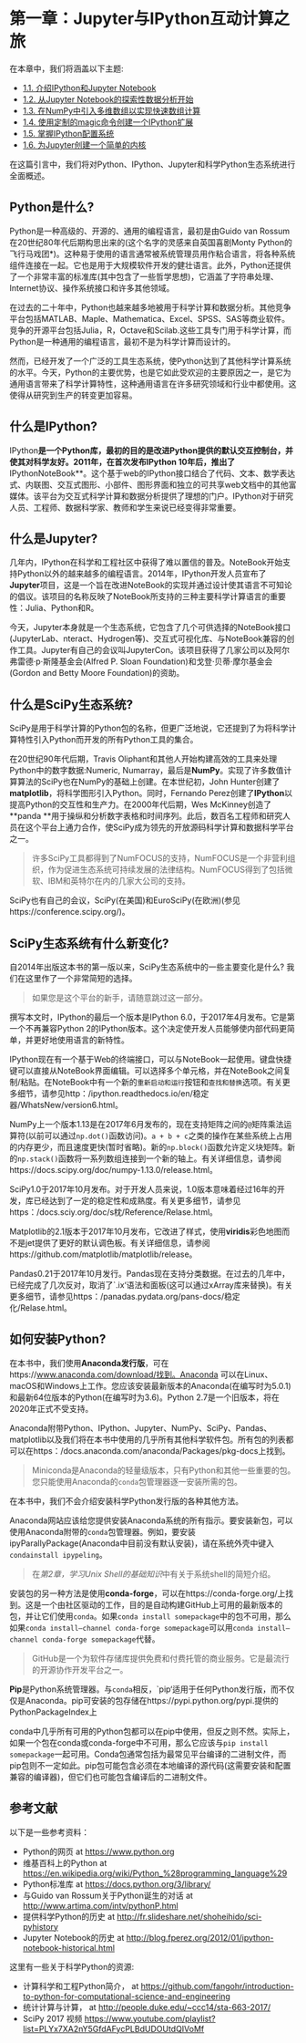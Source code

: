 # 第一章：Jupyter与IPython互动计算之旅

在本章中，我们将涵盖以下主题:

* [1.1. 介绍IPython和Jupyter Notebook](01_notebook.md)
* [1.2. 从Jupyter Notebook的探索性数据分析开始](02_pandas.md)
* [1.3. 在NumPy中引入多维数组以实现快速数组计算](03_numpy.md)
* [1.4. 使用定制的magic命令创建一个IPython扩展](04_magic.md)
* [1.5. 掌握IPython配置系统](05_config.md)
* [1.6. 为Jupyter创建一个简单的内核](06_kernel.md)

在这篇引言中，我们将对Python、IPython、Jupyter和科学Python生态系统进行全面概述。

## Python是什么? 

Python是一种高级的、开源的、通用的编程语言，最初是由Guido van Rossum在20世纪80年代后期构思出来的(这个名字的灵感来自英国喜剧Monty Python的飞行马戏团*)。这种易于使用的语言通常被系统管理员用作粘合语言，将各种系统组件连接在一起。它也是用于大规模软件开发的健壮语言。此外，Python还提供了一个非常丰富的标准库(其中包含了一些哲学思想)，它涵盖了字符串处理、Internet协议、操作系统接口和许多其他领域。

在过去的二十年中，Python也越来越多地被用于科学计算和数据分析。其他竞争平台包括MATLAB、Maple、Mathematica、Excel、SPSS、SAS等商业软件。竞争的开源平台包括Julia，R，Octave和Scilab.这些工具专门用于科学计算，而Python是一种通用的编程语言，最初不是为科学计算而设计的。

然而，已经开发了一个广泛的工具生态系统，使Python达到了其他科学计算系统的水平。今天，Python的主要优势，也是它如此受欢迎的主要原因之一，是它为通用语言带来了科学计算特性，这种通用语言在许多研究领域和行业中都使用。这使得从研究到生产的转变更加容易。

## 什么是IPython? 

IPython**是一个Python库，最初的目的是改进Python提供的默认交互控制台，并使其对科学友好。2011年，在首次发布IPython 10年后，推出了**IPythonNoteBook**。这个基于web的IPython接口结合了代码、文本、数学表达式、内联图、交互式图形、小部件、图形界面和独立的可共享web文档中的其他富媒体。该平台为交互式科学计算和数据分析提供了理想的门户。IPython对于研究人员、工程师、数据科学家、教师和学生来说已经变得非常重要。

## 什么是Jupyter? 

几年内，IPython在科学和工程社区中获得了难以置信的普及。NoteBook开始支持Python以外的越来越多的编程语言。2014年，IPython开发人员宣布了**Jupyter**项目，这是一个旨在改进NoteBook的实现并通过设计使其语言不可知论的倡议。该项目的名称反映了NoteBook所支持的三种主要科学计算语言的重要性：Julia、Python和R。

今天，Jupyter本身就是一个生态系统，它包含了几个可供选择的NoteBook接口(JupyterLab、nteract、Hydrogen等)、交互式可视化库、与NoteBook兼容的创作工具。Jupyter有自己的会议叫JupyterCon。该项目获得了几家公司以及阿尔弗雷德·p·斯隆基金会(Alfred P. Sloan Foundation)和戈登·贝蒂·摩尔基金会(Gordon and Betty Moore Foundation)的资助。

## 什么是SciPy生态系统?

SciPy是用于科学计算的Python包的名称，但更广泛地说，它还提到了为将科学计算特性引入Python而开发的所有Python工具的集合。

在20世纪90年代后期，Travis Oliphant和其他人开始构建高效的工具来处理Python中的数字数据:Numeric, Numarray，最后是**NumPy**。实现了许多数值计算算法的SciPy也在NumPy的基础上创建。在本世纪初，John Hunter创建了**matplotlib**，将科学图形引入Python。同时，Fernando Perez创建了**IPython**以提高Python的交互性和生产力。在2000年代后期，Wes McKinney创造了**panda **用于操纵和分析数字表格和时间序列。此后，数百名工程师和研究人员在这个平台上通力合作，使SciPy成为领先的开放源码科学计算和数据科学平台之一。

> 许多SciPy工具都得到了NumFOCUS的支持，NumFOCUS是一个非营利组织，作为促进生态系统可持续发展的法律结构。NumFOCUS得到了包括微软、IBM和英特尔在内的几家大公司的支持。

SciPy也有自己的会议，SciPy(在美国)和EuroSciPy(在欧洲)(参见https://conference.scipy.org/)。

## SciPy生态系统有什么新变化?

自2014年出版这本书的第一版以来，SciPy生态系统中的一些主要变化是什么? 我们在这里作了一个非常简短的选择。

> 如果您是这个平台的新手，请随意跳过这一部分。

撰写本文时，IPython的最后一个版本是IPython 6.0，于2017年4月发布。它是第一个不再兼容Python 2的IPython版本。这个决定使开发人员能够使内部代码更简单，并更好地使用语言的新特性。

IPython现在有一个基于Web的终端接口，可以与NoteBook一起使用。键盘快捷键可以直接从NoteBook界面编辑。可以选择多个单元格，并在NoteBook之间复制/粘贴。在NoteBook中有一个新的`重新启动和运行`按钮和`查找和替换`选项。有关更多细节，请参见http：/ipython.readthedocs.io/en/稳定器/WhatsNew/version6.html。

NumPy上一个版本1.13是在2017年6月发布的，现在支持矩阵之间的`@`矩阵乘法运算符(以前可以通过`np.dot()`函数访问)。`a + b + c`之类的操作在某些系统上占用的内存更少，而且速度更快(暂时省略)。新的`np.block()`函数允许定义块矩阵。新的`np.stack()`函数将一系列数组连接到一个新的轴上。有关详细信息，请参阅https://docs.scipy.org/doc/numpy-1.13.0/release.html。

SciPy1.0于2017年10月发布。对于开发人员来说，1.0版本意味着经过16年的开发，库已经达到了一定的稳定性和成熟度。有关更多细节，请参见https：/docs.sciy.org/doc/s枕/Reference/Relase.html。

Matplotlib的2.1版本于2017年10月发布，它改进了样式，使用**viridis**彩色地图而不是jet提供了更好的默认调色板。有关详细信息，请参阅https://github.com/matplotlib/matplotlib/release。

Pandas0.21于2017年10月发行。Pandas现在支持分类数据。在过去的几年中，已经完成了几次反对，取消了`.ix‘语法和面板(这可以通过xArray库来替换)。有关更多细节，请参见https：/panadas.pydata.org/pans-docs/稳定化/Relase.html。

## 如何安装Python? 

在本书中，我们使用**Anaconda发行版**，可在https://www.anaconda.com/download/找到。Anaconda 可以在Linux、macOS和Windows上工作。您应该安装最新版本的Anaconda(在编写时为5.0.1)和最新64位版本的Python(在编写时为3.6)。Python 2.7是一个旧版本，将在2020年正式不受支持。

Anaconda附带Python、IPython、Jupyter、NumPy、SciPy、Pandas、matplotlib以及我们将在本书中使用的几乎所有其他科学软件包。所有包的列表都可以在https：/docs.anaconda.com/anaconda/Packages/pkg-docs上找到。

> Miniconda是Anaconda的轻量级版本，只有Python和其他一些重要的包。您只能使用Anaconda的`conda`包管理器逐一安装所需的包。

在本书中，我们不会介绍安装科学Python发行版的各种其他方法。

Anaconda网站应该给您提供安装Anaconda系统的所有指示。要安装新包，可以使用Anaconda附带的`conda`包管理器。例如，要安装ipyParallyPackage(Anaconda中目前没有默认安装)，请在系统外壳中键入`condainstall ipypeling`。

> 在*第2章，学习Unix Shell的基础知识*中有关于系统shell的简短介绍。

安装包的另一种方法是使用**conda-forge**，可以在https://conda-forge.org/上找到。这是一个由社区驱动的工作，目的是自动构建GitHub上可用的最新版本的包，并让它们使用`conda`。如果`conda install somepackage`中的包不可用，那么如果`conda install—channel conda-forge somepackage`可以用`conda install—channel conda-forge somepackage`代替。

> GitHub是一个为软件存储库提供免费和付费托管的商业服务。它是最流行的开源协作开发平台之一。

**Pip**是Python系统管理器。与`conda`相反，`pip‘适用于任何Python发行版，而不仅仅是Anaconda。pip可安装的包存储在https://pypi.python.org/pypi.提供的PythonPackageIndex上

conda中几乎所有可用的Python包都可以在pip中使用，但反之则不然。实际上，如果一个包在conda或conda-forge中不可用，那么它应该与`pip install somepackage`一起可用。Conda包通常包括为最常见平台编译的二进制文件，而pip包则不一定如此。pip包可能包含必须在本地编译的源代码(这需要安装和配置兼容的编译器)，但它们也可能包含编译后的二进制文件。

## 参考文献

以下是一些参考资料：

* Python的网页 at https://www.python.org
* 维基百科上的Python at https://en.wikipedia.org/wiki/Python_%28programming_language%29
* Python标准库 at https://docs.python.org/3/library/
* 与Guido van Rossum关于Python诞生的对话 at http://www.artima.com/intv/pythonP.html
* 提供科学Python的历史 at http://fr.slideshare.net/shoheihido/sci-pyhistory
* Jupyter Notebook的历史 at http://blog.fperez.org/2012/01/ipython-notebook-historical.html

这里有一些关于科学Python的资源:

* 计算科学和工程Python简介， at https://github.com/fangohr/introduction-to-python-for-computational-science-and-engineering
* 统计计算与计算， at http://people.duke.edu/~ccc14/sta-663-2017/
* SciPy 2017 视频 https://www.youtube.com/playlist?list=PLYx7XA2nY5GfdAFycPLBdUDOUtdQIVoMf
